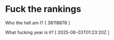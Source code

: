 # Fuck the rankings

Who the hell am I?
{ 38118878 }

What fucking year is it?
[ 2025-06-03T01:23:20Z ]
